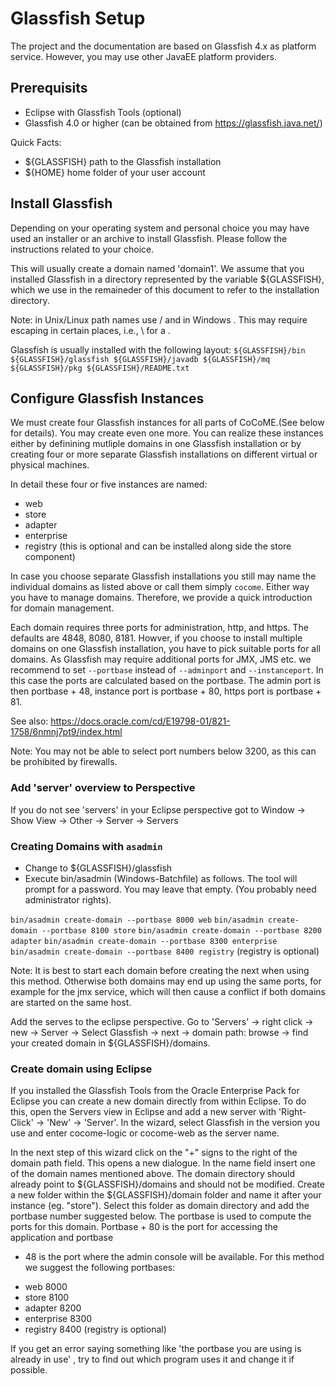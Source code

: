 # Glassfish Setup

The project and the documentation are based on Glassfish 4.x as platform
service. However, you may use other JavaEE platform providers.

## Prerequisits

- Eclipse with Glassfish Tools (optional)
- Glassfish 4.0 or higher (can be obtained from https://glassfish.java.net/)

Quick Facts:
- ${GLASSFISH} path to the Glassfish installation
- ${HOME}      home folder of your user account

## Install Glassfish

Depending on your operating system and personal choice you may have
used an installer or an archive to install Glassfish. Please follow
the instructions related to your choice.

This will usually create a domain named 'domain1'. We assume that you
installed Glassfish in a directory represented by the variable
${GLASSFISH}, which we use in the remaineder of this document to refer 
to the installation directory.

Note: in Unix/Linux path names use / and in Windows \. This may require
escaping in certain places, i.e., \\ for a \.

Glassfish is usually installed with the following layout:
`${GLASSFISH}/bin
${GLASSFISH}/glassfish
${GLASSFISH}/javadb
${GLASSFISH}/mq
${GLASSFISH}/pkg
${GLASSFISH}/README.txt`

## Configure Glassfish Instances

We must create four Glassfish instances for all parts of CoCoME.(See below for details). You may
create even one more. You can realize these instances either by
definining mutliple domains in one Glassfish installation or by creating
four or more separate Glassfish installations on different virtual or
physical machines.

In detail these four or five instances are named:
- web
- store
- adapter
- enterprise
- registry (this is optional and can be installed along side the
  store component)

In case you choose separate Glassfish installations you still may name
the individual domains as listed above or call them simply `cocome`.
Either way you have to manage domains. Therefore, we provide a quick
introduction for domain management.

Each domain requires three ports for administration, http, and https.
The defaults are 4848, 8080, 8181. Howver, if you choose to install
multiple domains on one Glassfish installation, you have to pick
suitable ports for all domains. As Glassfish may require additional
ports for JMX, JMS etc. we recommend to set `--portbase` instead of
`--adminport` and `--instanceport`. In this case the ports are
calculated based on the portbase. The admin port is then portbase + 48,
instance port is portbase + 80, https port is portbase + 81.

See also: https://docs.oracle.com/cd/E19798-01/821-1758/6nmnj7pt9/index.html

Note: You may not be able to select port numbers below 3200, as this
can be prohibited by firewalls. 

### Add 'server' overview to Perspective
If you do not see 'servers' in your Eclipse perspective got to 
  Window -> Show View -> Other -> Server -> Servers


### Creating Domains with `asadmin`

- Change to ${GLASSFISH}/glassfish 
- Execute bin/asadmin (Windows-Batchfile) as follows. The tool will prompt for a password.
  You may leave that empty. (You probably need administrator rights).

`bin/asadmin create-domain --portbase 8000 web`
`bin/asadmin create-domain --portbase 8100 store`
`bin/asadmin create-domain --portbase 8200 adapter`
`bin/asadmin create-domain --portbase 8300 enterprise`
`bin/asadmin create-domain --portbase 8400 registry` (registry is optional)

Note: It is best to start each domain before creating the next when
using this method. Otherwise both domains may end up using the same
ports, for example for the jmx service, which will then cause a conflict
if both domains are started on the same host.

Add the serves to the eclipse perspective. Go to 'Servers' -> right click -> new -> Server -> Select Glassfish
-> next -> domain path: browse -> find your created domain in ${GLASSFISH}/domains.

### Create domain using Eclipse

If you installed the Glassfish Tools from the Oracle Enterprise Pack 
for Eclipse you can create a new domain directly from within Eclipse. 
To do this, open the Servers view in Eclipse and add a new server with 
'Right-Click' -> 'New' -> 'Server'. In the wizard, select Glassfish in
the version you use and enter cocome-logic or cocome-web as the server
name.

In the next step of this wizard click on the "+" signs to the right of 
the domain path field. This opens a new dialogue. In the name field 
insert one of the domain names mentioned above. The domain directory
should already point to ${GLASSFISH}/domains and should not be modified.
Create a new folder within the  ${GLASSFISH}/domain folder and name it after your instance (eg. "store"). 
Select this folder as domain directory and add the portbase number suggested below. 
The portbase is used to compute the ports for this domain.
Portbase + 80 is the port for accessing the application and portbase 
+ 48 is the port where the admin console will be available.
For this method we suggest the following portbases:

- web 8000
- store 8100
- adapter 8200
- enterprise 8300
- registry 8400 (registry is optional)

If you get an error saying something like 'the portbase you are using is already in use' , try to find out which program uses it and 
change it if possible.
